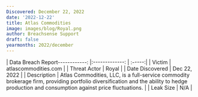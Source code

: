 ```yaml
---
Discovered: December 22, 2022
date: '2022-12-22'
title: Atlas Commodities
image: images/blog/Royal.png
author: Breachsense Support
draft: false
yearmonths: 2022/december
---
```


| Data Breach Report------------:     |:-------------:    | :-----:|
| Victim      | atlascommodities.com      | 
| Threat Actor      | Royal      | 
| Date Discovered      | Dec 22, 2022      | 
| Description      | Atlas Commodities, LLC, is a full-service commodity brokerage firm, providing portfolio diversification and the ability to hedge production and consumption against price fluctuations.      | 
| Leak Size      | N/A      | 


